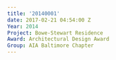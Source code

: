 ```yaml
---
title: '20140001'
date: 2017-02-21 04:54:00 Z
Year: 2014
Project: Bowe-Stewart Residence
Award: Architectural Design Award
Group: AIA Baltimore Chapter
---
```


